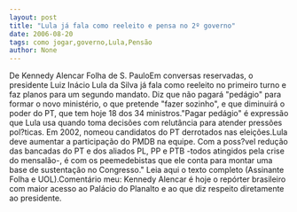```yaml
---
layout: post
title: "Lula já fala como reeleito e pensa no 2º governo"
date: 2006-08-20
tags: como jogar,governo,Lula,Pensão
author: None
---
```

De Kennedy Alencar Folha de S. PauloEm conversas reservadas, o presidente Luiz Inácio Lula da Silva já fala como reeleito no primeiro turno e faz planos para um segundo mandato. Diz que não pagará \"pedágio\" para formar o novo ministério, o que pretende \"fazer sozinho\", e que diminuirá o poder do PT, que tem hoje 18 dos 34 ministros.\"Pagar pedágio\" é expressão que Lula usa quando toma decisões com relutância para atender pressões pol?ticas. Em 2002, nomeou candidatos do PT derrotados nas eleições.Lula deve aumentar a participação do PMDB na equipe. Com a poss?vel redução das bancadas do PT e dos aliados PL, PP e PTB -todos atingidos pela crise do mensalão-, é com os peemedebistas que ele conta para montar uma base de sustentação no Congresso.\" 
Leia aqui o texto completo (Assinante Folha e UOL).Comentário meu:
Kennedy Alencar é hoje o repórter brasileiro com maior acesso ao Palácio do Planalto e ao que diz respeito diretamente ao presidente. 